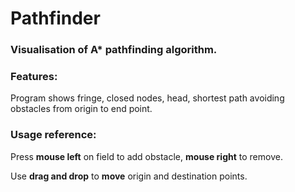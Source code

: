 # Pathfinder
### Visualisation of A* pathfinding algorithm.

### Features:
Program shows fringe, closed nodes, head, shortest path avoiding obstacles from origin to end point.

### Usage reference:
Press **mouse left** on field to add obstacle, **mouse right** to remove.

Use **drag and drop** to **move** origin and destination points.
